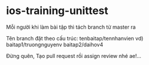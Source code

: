 # ios-training-unittest

Mỗi người khi làm bài tập thì tách branch từ master ra 

Tên branch đặt theo cấu trúc: tenbaitap/tennhanvien
vd) baitap1/truongnguyenv
    baitap2/daihov4
    
Đừng quên, Tạo pull request rồi assign review nhé ae!...
